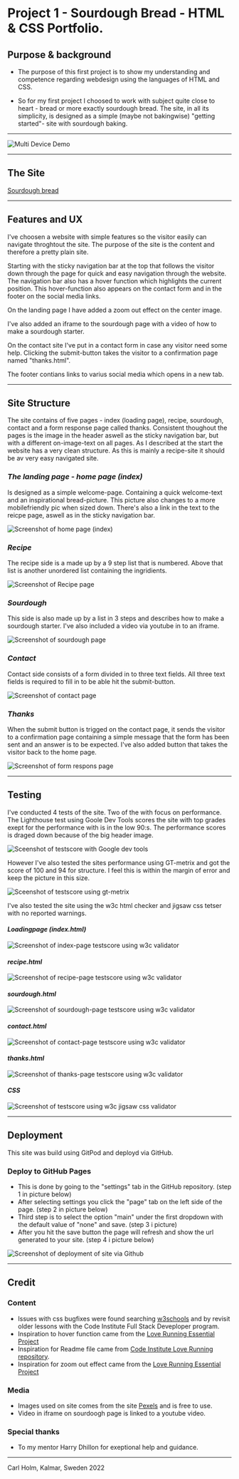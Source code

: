 # Project 1 - Sourdough Bread - HTML & CSS Portfolio.

## Purpose & background

* The purpose of this first project is to show my understanding and competence regarding webdesign using the languages of HTML and CSS. 

* So for my first project I choosed to work with subject quite close to heart - bread or more exactly sourdough bread.
The site, in all its simplicity, is designed as a simple (maybe not bakingwise) "getting started"- site with sourdough baking. 

***

![Multi Device Demo](assets/images-readme/sourdough-mockup.png)

***

## The Site
[Sourdough bread](https://callee84.github.io/sourdough/index.html)

***

## Features and UX
I've choosen a website with simple features so the visitor easily can navigate throghtout the site. The purpose of the site is the content and therefore a pretty plain site.

Starting with the sticky navigation bar at the top that follows the visitor down through the page for quick and easy navigation through the website. The navigation bar also has a hover function which highlights the current position. This hover-function also appears on the contact form and in the footer on the social media links.

On the landing page I have added a zoom out effect on the center image. 

I've also added an iframe to the sourdough page with a video of how to make a sourdough starter.

On the contact site I've put in a contact form in case any visitor need some help. Clicking the submit-button takes the visitor to a confirmation page named "thanks.html".

The footer contians links to varius social media which opens in a new tab. 

***

## Site Structure
The site contains of five pages - index (loading page), recipe, sourdough, contact and a form response page called thanks.
Consistent thoughout the pages is the image in the header aswell as the sticky navigation bar, but with a different on-image-text on all pages.
As I described at the start the website has a very clean structure. As this is mainly a recipe-site it should be av very easy navigated site. 

### *The landing page - home page (index)*
Is designed as a simple welcome-page. Containing a quick welcome-text and an inspirational bread-picture. This picture also changes to a more mobilefriendly pic when sized down. There's also a link in the text to the reicpe page, aswell as in the sticky navigation bar.

![Screenshot of home page (index)](assets/images-readme/screen-index.png)

### *Recipe*
The recipe side is a made up by a 9 step list that is numbered. Above that list is another unordered list containing the ingridients. 

![Screenshot of Recipe page](/assets/images-readme/screen-recipe.png)

### *Sourdough*
This side is also made up by a list in 3 steps and describes how to make a sourdough starter. I've also included a video via youtube in to an iframe. 

![Screenshot of sourdough page](/assets/images-readme/screen-sourdough.png)

### *Contact*
Contact side consists of a form divided in to three text fields. All three text fields is required to fill in to be able hit the submit-button.

![Screenshot of contact page](/assets/images-readme/screen-contact.png)

### *Thanks*
When the submit button is trigged on the contact page, it sends the visitor to a confirmation page containing a simple message that the form has been sent and an answer is to be expected. I've also added button that takes the visitor back to the home page.

![Screenshot of form respons page](/assets/images-readme/screen-thanks.png)

***

## Testing
I've conducted 4 tests of the site. Two of the with focus on performance. 
The Lighthouse test using Goole Dev Tools scores the site with top grades exept for the performance with is in the low 90:s. The performance scores is draged down because of the big header image. 

![Sceenshot of testscore with Google dev tools](/assets/images-readme/performance-lighthouse-sourdough.jpeg)

However I've also tested the sites performance using GT-metrix and got the score of 100 and 94 for structure. I feel this is within the margin of error and keep the picture in this size.

![Sceenshot of testscore using gt-metrix](/assets/images-readme/performance-gtmetrix-sourdough.jpeg)

I've also tested the site using the w3c html checker and jigsaw css tetser with no reported warnings.

#### *Loadingpage (index.html)*

![Screenshot of index-page testscore using w3c validator](/assets/images-readme/screen-w3c.png)

#### *recipe.html*

![Screenshot of recipe-page testscore using w3c validator](/assets/images-readme/screen-html-sourdough.png)

#### *sourdough.html*

![Screenshot of sourdough-page testscore using w3c validator](/assets/images-readme/screen-html-sourd.png)

#### *contact.html*

![Screenshot of contact-page testscore using w3c validator](/assets/images-readme/screen-html-contact.png)

#### *thanks.html*

![Screenshot of thanks-page testscore using w3c validator](/assets/images-readme/screen-html-thanks.png)

#### *CSS*

![Screenshot of testscore using w3c jigsaw css validator](/assets/images-readme/w3c-css.png)

***

## Deployment
This site was build using GitPod and deployd via GitHub. 

### Deploy to GitHub Pages
* This is done by going to the "settings" tab in the GitHub repository. (step 1 in picture below)
* After selecting settings you click the "page" tab on the left side of the page. (step 2 in picture below)
* Third step is to select the option "main" under the first dropdown with the default value of "none" and save. (step 3 i picture)
* After you hit the save button the page will refresh and show the url generated to your site. (step 4 i picture below)

![Screenshot of deployment of site via Github](/assets/images-readme/screen-github.png)

***

## Credit

### Content
* Issues with css bugfixes were found searching [w3schools](https://www.w3schools.com/) and by revisit older lessons with the Code Institute Full Stack Deveploper program.
* Inspiration to hover function came from the [Love Running Essential Project](https://callee84.github.io/love-running/)
* Inspiration for Readme file came from [Code Institute Love Running repository](https://github.com/Code-Institute-Solutions/readme-template). 
* Inspiration for zoom out effect came from the [Love Running Essential Project](https://callee84.github.io/love-running/)


### Media
* Images used on site comes from the site [Pexels](https://www.pexels.com/) and is free to use.
* Video in iframe on sourdoogh page is linked to a youtube video.

### Special thanks
* To my mentor Harry Dhillon for exeptional help and guidance.

***

Carl Holm,
Kalmar, Sweden 
2022